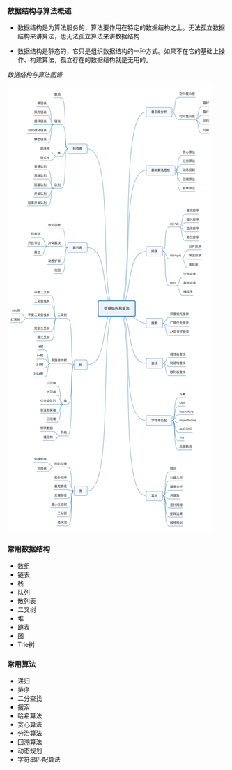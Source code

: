 ### 数据结构与算法概述

* 数据结构是为算法服务的，算法要作用在特定的数据结构之上。无法孤立数据结构来讲算法，也无法孤立算法来讲数据结构

* 数据结构是静态的，它只是组织数据结构的一种方式。如果不在它的基础上操作、构建算法，孤立存在的数据结构就是无用的。

*数据结构与算法图谱*

![](./Images/数据结构和算法.jpg)

### 常用数据结构

* 数组
* 链表
* 栈
* 队列
* 散列表
* 二叉树
* 堆
* 跳表
* 图
* Trie树

### 常用算法

* 递归
* 排序
* 二分查找
* 搜索
* 哈希算法
* 贪心算法
* 分治算法
* 回溯算法
* 动态规划
* 字符串匹配算法


